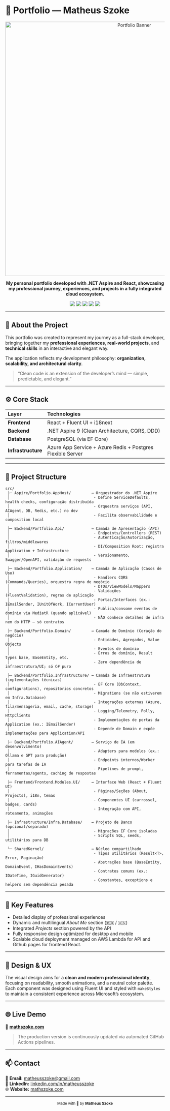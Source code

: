 # 💼 Portfolio — Matheus Szoke

<p align="center">
  <img src="https://mathszoke.com/assets/banner.png" alt="Portfolio Banner" width="800"/>
</p>

<p align="center">
  <b>My personal portfolio developed with .NET Aspire and React, showcasing my professional journey, experiences, and projects in a fully integrated cloud ecosystem.</b>
</p>

<p align="center">
  <img src="https://img.shields.io/badge/.NET-512BD4?style=for-the-badge&logo=dotnet&logoColor=white"/>
  <img src="https://img.shields.io/badge/React-61DAFB?style=for-the-badge&logo=react&logoColor=black"/>
  <img src="https://img.shields.io/badge/Azure-0078D4?style=for-the-badge&logo=microsoftazure&logoColor=white"/>
  <img src="https://img.shields.io/badge/PostgreSQL-336791?style=for-the-badge&logo=postgresql&logoColor=white"/>
  <img src="https://img.shields.io/badge/Docker-2496ED?style=for-the-badge&logo=docker&logoColor=white"/>
</p>

---

## 🧠 About the Project

This portfolio was created to represent my journey as a full-stack developer, bringing together my **professional experiences**, **real-world projects**, and **technical skills** in an interactive and elegant way.

The application reflects my development philosophy: **organization, scalability, and architectural clarity**.

> “Clean code is an extension of the developer’s mind — simple, predictable, and elegant.”

---

## ⚙️ Core Stack

| Layer | Technologies |
|:--|:--|
| **Frontend** | React + Fluent UI + i18next |
| **Backend** | .NET Aspire 9 (Clean Architecture, CQRS, DDD) |
| **Database** | PostgreSQL (via EF Core) |
| **Infrastructure** | Azure App Service + Azure Redis + Postgres Flexible Server |

---

## 🧩 Project Structure

```
src/
 ├─ Aspire/Portfolio.AppHost/         → Orquestrador do .NET Aspire
 │                                     - Define ServiceDefaults, health checks, configuração distribuída
 │                                     - Orquestra serviços (API, AIAgent, DB, Redis, etc.) no dev
 │                                     - Facilita observabilidade e composition local

 ├─ Backend/Portfolio.Api/            → Camada de Apresentação (API)
 │                                     - Endpoints/Controllers (REST)
 │                                     - Autenticação/Autorização, filtros/middlewares
 │                                     - DI/Composition Root: registra Application + Infrastructure
 │                                     - Versionamento, Swagger/OpenAPI, validação de requests

 ├─ Backend/Portfolio.Application/    → Camada de Aplicação (Casos de Uso)
 │                                     - Handlers CQRS (Commands/Queries), orquestra regra de negócio
 │                                     - DTOs/ViewModels/Mappers
 │                                     - Validações (FluentValidation), regras de aplicação
 │                                     - Portas/Interfaces (ex.: IEmailSender, IUnitOfWork, ICurrentUser)
 │                                     - Publica/consome eventos de domínio via MediatR (quando aplicável)
 │                                     - NÃO conhece detalhes de infra nem do HTTP – só contratos

 ├─ Backend/Portfolio.Domain/         → Camada de Domínio (Coração do negócio)
 │                                     - Entidades, Agregados, Value Objects
 │                                     - Eventos de domínio
 │                                     - Erros de domínio, Result types base, BaseEntity, etc.
 │                                     - Zero dependência de infraestrutura/UI; só C# puro

 ├─ Backend/Portfolio.Infrastructure/ → Camada de Infraestrutura (implementações técnicas)
 │                                     - EF Core (DbContext, configurations), repositórios concretos
 │                                     - Migrations (se não estiverem em Infra.Database)
 │                                     - Integrações externas (Azure, fila/mensageria, email, cache, storage)
 │                                     - Logging/Telemetry, Polly, HttpClients
 │                                     - Implementações de portas da Application (ex.: IEmailSender)
 │                                     - Depende de Domain e expõe implementações para Application/API

 ├─ Backend/Portfolio.AIAgent/        → Serviço de IA (em desenvolvimento)
 │                                     - Adapters para modelos (ex.: Ollama e GPT para produção)
 │                                     - Endpoints internos/Worker para tarefas de IA
 │                                     - Pipelines de prompt, ferramentas/agents, caching de respostas

 ├─ Frontend/Frontend.Modules.UI/     → Interface Web (React + Fluent UI)
 │                                     - Páginas/Seções (About, Projects), i18n, temas
 │                                     - Componentes UI (carrossel, badges, cards)
 │                                     - Integração com API, roteamento, animações

 ├─ Infrastructure/Infra.Database/    → Projeto de Banco (opcional/separado)
 │                                     - Migrações EF Core isoladas
 │                                     - Scripts SQL, seeds, utilitários para DB

 └─ SharedKernel/                     → Núcleo compartilhado
                                       - Tipos utilitários (Result<T>, Error, Paginação)
                                       - Abstrações base (BaseEntity, DomainEvent, IHasDomainEvents)
                                       - Contratos comuns (ex.: IDateTime, IGuidGenerator)
                                       - Constantes, exceptions e helpers sem dependência pesada
```

---

## 🌟 Key Features

- Detailed display of professional experiences  
- Dynamic and multilingual *About Me* section (🇧🇷 / 🇺🇸)  
- Integrated *Projects* section powered by the API
- Fully responsive design optimized for desktop and mobile
- Scalable cloud deployment managed on AWS Lambda for API and Github pages for frontend React.  

---

## 🎨 Design & UX

The visual design aims for a **clean and modern professional identity**, focusing on readability, smooth animations, and a neutral color palette.  
Each component was designed using Fluent UI and styled with `makeStyles` to maintain a consistent experience across Microsoft’s ecosystem.

---

## 🌐 Live Demo

🔗 **[mathszoke.com](https://mathszoke.com)**  
> The production version is continuously updated via automated GitHub Actions pipelines.

---

## 📫 Contact

📧 **Email:** [matheusszoke@gmail.com](mailto:matheusszoke@gmail.com)  
💼 **LinkedIn:** [linkedin.com/in/matheusszoke](https://linkedin.com/in/matheusszoke)  
🌐 **Website:** [mathszoke.com](https://mathszoke.com)

---

<p align="center">
  <sub>Made with 💚 by <strong>Matheus Szoke</strong></sub>
</p>
